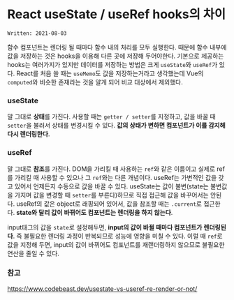 # React useState / useRef hooks의 차이

`Written: 2021-08-03`

함수 컴포넌트는 렌더링 될 때마다 함수 내의 처리를 모두 실행한다. 때문에 함수 내부에 값을 저장하는 것은 hooks을 이용해 다른 곳에 저장해 두어야한다.
기본으로 제공하는 hooks는 여러가지가 있지만 데이터를 저장하는 방법은 크게 `useState`와 `useRef`가 있다. React를 처음 쓸 때는 `useMemo`도 값을 저장하는거라고 생각했는데 Vue의 `computed`와 비슷한 존재라는 것을 알게 되어 비교 대상에서 제외했다.

### useState
말 그대로 **상태**를 가진다. 사용할 때는 `getter / setter`를 지정하고, 값을 바꿀 때 `setter`을 불러서 상태를 변경시킬 수 있다.
**값의 상태가 변하면 컴포넌트가 이를 감지해 다시 렌더링한다**.

### useRef
말 그대로 **참조**를 가진다. DOM을 가리킬 때 사용하는 `ref`와 같은 이름이고 실제로 ref를 가리킬 때 사용할 수 있으나 그 `ref`와는 다른 개념이다.
useRef는 가변적인 값을 갖고 있어서 언제든지 수동으로 값을 바꿀 수 있다. useState는 값이 불변(state는 불변값을 가지며 값을 변경할 때 `setter`를 부른다)하므로 직접 접근해 값을 바꾸어서는 안된다.
useRef의 값은 object로 래핑되어 있어서, 값을 참조할 때는 `.current`로 접근한다.
**state와 달리 값이 바뀌어도 컴포넌트는 렌더링을 하지 않는다**.

input태그의 값을 `state`로 설정해두면, **input의 값이 바뀔 때마다 컴포넌트가 렌더링된다**. 즉 불필요한 렌더링 과정이 반복되므로 성능에 영향을 미칠 수 있다. 이럴 때 `ref`로 값을 지정해 두면, input의 값이 바뀌어도 컴포넌트를 재랜더링하지 않으므로 불필요한 연산을 줄일 수 있다.

### 참고
https://www.codebeast.dev/usestate-vs-useref-re-render-or-not/
